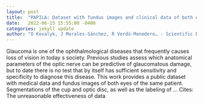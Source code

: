 ```yaml
---
layout: post
title:  "PAPILA: Dataset with fundus images and clinical data of both eyes of the same patient for glaucoma assessment"
date:   2022-06-15 15:55:00 -0400
categories: jekyll update
author: "O Kovalyk, J Morales-Sánchez, R Verdú-Monedero… - Scientific Data, 2022"
---
```

Glaucoma is one of the ophthalmological diseases that frequently causes loss of vision in today s society. Previous studies assess which anatomical parameters of the optic nerve can be predictive of glaucomatous damage, but to date there is no test that by itself has sufficient sensitivity and specificity to diagnose this disease. This work provides a public dataset with medical data and fundus images of both eyes of the same patient. Segmentations of the cup and optic disc, as well as the labeling of …
Cites: ‪The unreasonable effectiveness of data‬  